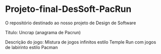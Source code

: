 # Projeto-final-DesSoft-PacRun
O repositório destinado ao nosso projeto de Design de Software

Título: Uncrap (anagrama de Pacrun)

Descrição do jogo: Mistura de jogos infinitos estilo Temple Run com jogos de labirinto estilo Pacman 